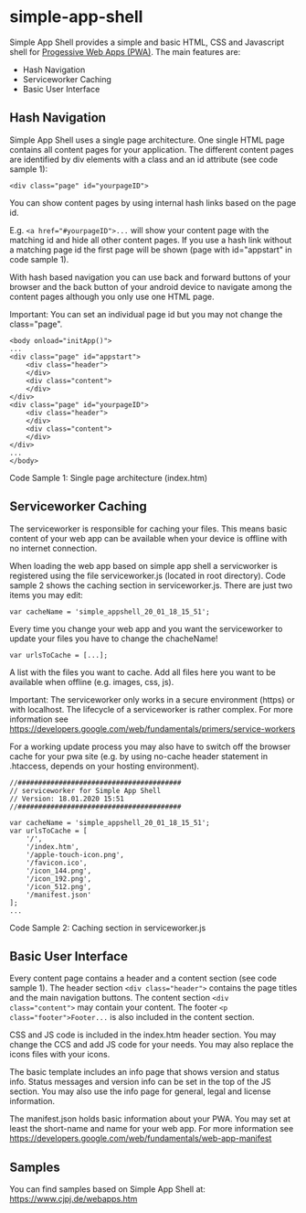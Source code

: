 # simple-app-shell

Simple App Shell provides a simple and basic HTML, CSS and Javascript shell for [Progessive Web Apps (PWA)](https://developers.google.com/web/progressive-web-apps).
The main features are:

- Hash Navigation
- Serviceworker Caching
- Basic User Interface

## Hash Navigation
Simple App Shell uses a single page architecture. One single HTML page contains all content pages for your application. The different content pages are identified by div elements with a class and an id attribute (see code sample 1):

```
<div class="page" id="yourpageID">
```

You can show content pages by using internal hash links based on the page id.

E.g. ```<a href="#yourpageID">...``` will show your content page with the matching id and hide all other content pages. If you use a hash link without a matching page id the first page will be shown (page with id="appstart" in code sample 1).

With hash based navigation you can use back and forward buttons of your browser and the back button of your android device to navigate among the content pages although you only use one HTML page.

Important: You can set an individual page id but you may not change the class="page".

```
<body onload="initApp()">
...
<div class="page" id="appstart">
	<div class="header">
	</div>
	<div class="content">
	</div>
</div>
<div class="page" id="yourpageID">
	<div class="header">
	</div>
	<div class="content">
	</div>
</div>
...
</body>
```
Code Sample 1: Single page architecture (index.htm)


## Serviceworker Caching
The serviceworker is responsible for caching your files. This means basic content of your web app can be available when your device is offline with no internet connection.

When loading the web app based on simple app shell a servicworker is registered using the file serviceworker.js (located in root directory). Code sample 2 shows the caching section in serviceworker.js. There are just two items you may edit:

```
var cacheName = 'simple_appshell_20_01_18_15_51';
```
Every time you change your web app and you want the serviceworker to update your files you have to change the chacheName!

```
var urlsToCache = [...];
```
A list with the files you want to cache. Add all files here you want to be available when offline (e.g. images, css, js).

Important: The serviceworker only works in a secure environment (https) or with localhost. The lifecycle of a serviceworker is rather complex. For more information see https://developers.google.com/web/fundamentals/primers/service-workers

For a working update process you may also have to switch off the browser cache for your pwa site (e.g. by using no-cache header statement in .htaccess, depends on your hosting environment).

```
//########################################
// serviceworker for Simple App Shell
// Version: 18.01.2020 15:51
//########################################

var cacheName = 'simple_appshell_20_01_18_15_51';
var urlsToCache = [
	'/',
	'/index.htm',
	'/apple-touch-icon.png',
	'/favicon.ico',
	'/icon_144.png',
	'/icon_192.png',
	'/icon_512.png',
	'/manifest.json'
];
...
```
Code Sample 2: Caching section in serviceworker.js


## Basic User Interface
Every content page contains a header and a content section (see code sample 1). The header section ```<div class="header">``` contains the page titles and the main navigation buttons. The content section ```<div class="content">``` may contain your content. The footer ```<p class="footer">Footer...``` is also included in the content section.

CSS and JS code is included in the index.htm header section. You may change the CCS and add JS code for your needs. You may also replace the icons files with your icons.

The basic template includes an info page that shows version and status info. Status messages and version info can be set in the top of the JS section. You may also use the info page for general, legal and license information.

The manifest.json holds basic information about your PWA. You may set at least the short-name and name for your web app. For more information see https://developers.google.com/web/fundamentals/web-app-manifest

## Samples
You can find samples based on Simple App Shell at: https://www.cjpj.de/webapps.htm
